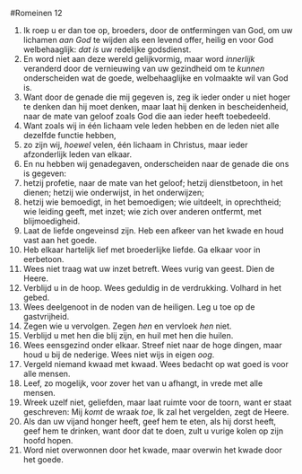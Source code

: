 #Romeinen 12
1. Ik roep u er dan toe op, broeders, door de ontfermingen van God, om uw lichamen *aan God* te wijden als een levend offer, heilig en voor God welbehaaglijk: *dat is* uw redelijke godsdienst.
2. En word niet aan deze wereld gelijkvormig, maar word *innerlijk* veranderd door de vernieuwing van uw gezindheid om te *kunnen* onderscheiden wat de goede, welbehaaglijke en volmaakte wil van God is.
3. Want door de genade die mij gegeven is, zeg ik ieder onder u niet hoger te denken dan hij moet denken, maar laat hij denken in bescheidenheid, naar de mate van geloof zoals God die aan ieder heeft toebedeeld.
4. Want zoals wij in één lichaam vele leden hebben en de leden niet alle dezelfde functie hebben,
5. zo zijn wij, *hoewel* velen, één lichaam in Christus, maar ieder afzonderlijk leden van elkaar.
6. En nu hebben wij genadegaven, onderscheiden naar de genade die ons is gegeven:
7. hetzij profetie, naar de mate van het geloof; hetzij dienstbetoon, in het dienen; hetzij wie onderwijst, in het onderwijzen;
8. hetzij wie bemoedigt, in het bemoedigen; wie uitdeelt, in oprechtheid; wie leiding geeft, met inzet; wie zich over anderen ontfermt, met blijmoedigheid.
9. Laat de liefde ongeveinsd zijn. Heb een afkeer van het kwade en houd vast aan het goede.
10. Heb elkaar hartelijk lief met broederlijke liefde. Ga elkaar voor in eerbetoon.
11. Wees niet traag wat uw inzet betreft. Wees vurig van geest. Dien de Heere.
12. Verblijd u in de hoop. Wees geduldig in de verdrukking. Volhard in het gebed.
13. Wees deelgenoot in de noden van de heiligen. Leg u toe op de gastvrijheid.
14. Zegen wie u vervolgen. Zegen *hen* en vervloek *hen* niet.
15. Verblijd u met hen die blij zijn, en huil met hen die huilen.
16. Wees eensgezind onder elkaar. Streef niet naar de hoge dingen, maar houd u bij de nederige. Wees niet wijs in eigen *oog*.
17. Vergeld niemand kwaad met kwaad. Wees bedacht op wat goed is voor alle mensen.
18. Leef, zo mogelijk, voor zover het van u afhangt, in vrede met alle mensen.
19. Wreek uzelf niet, geliefden, maar laat ruimte voor de toorn, want er staat geschreven: Mij *komt* de wraak *toe*, Ik zal het vergelden, zegt de Heere.
20. Als dan uw vijand honger heeft, geef hem te eten, als hij dorst heeft, geef hem te drinken, want door dat te doen, zult u vurige kolen op zijn hoofd hopen.
21. Word niet overwonnen door het kwade, maar overwin het kwade door het goede.

